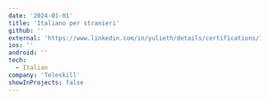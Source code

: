 ```yaml
---
date: '2024-01-01'
title: 'Italiano per stranieri'
github: ''
external: 'https://www.linkedin.com/in/yulieth/details/certifications/1712744623320/single-media-viewer?type=DOCUMENT&profileId=ACoAABtjzVYBOe5_-XrCulFwaZO3bpw3RIbcBb0&lipi=urn%3Ali%3Apage%3Ad_flagship3_profile_view_base_certifications_details%3BE%2BzWSLaxRqihgw%2F%2FL%2B8hIQ%3D%3D'
ios: ''
android: ''
tech:
  - Italian
company: 'Teleskill'
showInProjects: false
---
```



